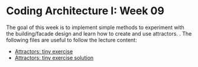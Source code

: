 # Coding Architecture I: Week 09

The goal of this week is to implement simple methods to experiment with the building/facade design and learn how to create and use attractors.
.
The following files are useful to follow the lecture content:

- [Attractors: tiny exercise](attractors.gh)
- [Attractors: tiny exercise solution](attractors_solution.gh)
